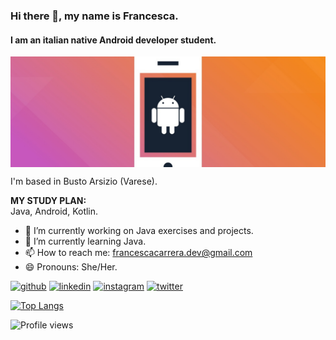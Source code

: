 ### Hi there 👋, my name is Francesca.
#### I am an italian native Android developer student.
<img align="center" src="https://github.com/Francesca-Carrera/Francesca-Carrera/blob/main/bannerGithub2.png" width=600px; />

I'm based in Busto Arsizio (Varese).
<br>

**MY STUDY PLAN:** <br>
Java, Android, Kotlin. <br>

- 🔭 I’m currently working on Java exercises and projects. 
- 🌱 I’m currently learning Java.
- 📫 How to reach me: francescacarrera.dev@gmail.com 
- 😄 Pronouns: She/Her.

[<img src='https://cdn.jsdelivr.net/npm/simple-icons@3.0.1/icons/github.svg' alt='github' height='40'>](https://github.com/Francesca-Carrera)  [<img src='https://cdn.jsdelivr.net/npm/simple-icons@3.0.1/icons/linkedin.svg' alt='linkedin' height='40'>](https://www.linkedin.com/in/francesca-c13051988/)  [<img src='https://cdn.jsdelivr.net/npm/simple-icons@3.0.1/icons/instagram.svg' alt='instagram' height='40'>](https://www.instagram.com/frens_hyena/)  [<img src='https://cdn.jsdelivr.net/npm/simple-icons@3.0.1/icons/twitter.svg' alt='twitter' height='40'>](https://twitter.com/FrensHyena)  

[![Top Langs](https://github-readme-stats.vercel.app/api/top-langs/?username=Francesca-Carrera)](https://github.com/anuraghazra/github-readme-stats)

![Profile views](https://gpvc.arturio.dev/Francesca-Carrera)  
